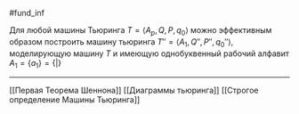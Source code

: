 #fund_inf 

Для любой машины Тьюринга $T = \langle A_{p}, Q, P, q_{0}\rangle$ можно эффективным образом построить машину тьюринга $T'' = \langle A_{1}, Q'', P'', q_{0}''\rangle$, моделирующую машину $T$ и имеющую однобуквенный рабочий алфавит $A_{1} = \{ a_{1} \} = \{ | \}$

---
[[Первая Теорема Шеннона]] [[Диаграммы тьюринга]] [[Строгое определение Машины Тьюринга]]